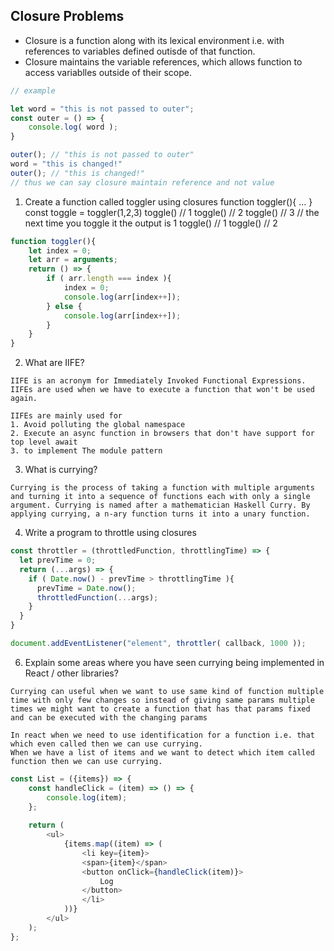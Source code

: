 ## Closure Problems

- Closure is a function along with its lexical environment i.e. with references to variables defined outisde of that function.
- Closure maintains the variable references, which allows function to access variablles outside of their scope.
```js
// example

let word = "this is not passed to outer";
const outer = () => {
    console.log( word );
}

outer(); // "this is not passed to outer"
word = "this is changed!"
outer(); // "this is changed!"
// thus we can say closure maintain reference and not value
```


1. Create a function called toggler using closures
function toggler(){ ... }
const toggle = toggler(1,2,3)
toggle() // 1 
toggle() // 2 
toggle() // 3 
// the next time you toggle it the output is 1 
toggle() // 1 
toggle() // 2
```js
function toggler(){
    let index = 0;
    let arr = arguments;
    return () => {
        if ( arr.length === index ){
            index = 0;
            console.log(arr[index++]);
        } else {
            console.log(arr[index++]);
        }
    }
}
```

2. What are IIFE?
```
IIFE is an acronym for Immediately Invoked Functional Expressions.
IIFEs are used when we have to execute a function that won't be used again.

IIFEs are mainly used for
1. Avoid polluting the global namespace
2. Execute an async function in browsers that don't have support for top level await
3. to implement The module pattern
```

3. What is currying?
```
Currying is the process of taking a function with multiple arguments and turning it into a sequence of functions each with only a single argument. Currying is named after a mathematician Haskell Curry. By applying currying, a n-ary function turns it into a unary function.
```

4. Write a program to throttle using closures

```js
const throttler = (throttledFunction, throttlingTime) => {
  let prevTime = 0;
  return (...args) => {
    if ( Date.now() - prevTime > throttlingTime ){
      prevTime = Date.now();
      throttledFunction(...args);
    }
  }
}

document.addEventListener("element", throttler( callback, 1000 ));
```

6. Explain some areas where you have seen currying being implemented in React / other libraries?
```
Currying can useful when we want to use same kind of function multiple time with only few changes so instead of giving same params multiple times we might want to create a function that has that params fixed and can be executed with the changing params

In react when we need to use identification for a function i.e. that which even called then we can use currying.
When we have a list of items and we want to detect which item called function then we can use currying.
```
```js
const List = ({items}) => {
    const handleClick = (item) => () => {
        console.log(item);
    };
  
    return (
        <ul>
            {items.map((item) => (
                <li key={item}>
                <span>{item}</span>
                <button onClick={handleClick(item)}>
                    Log
                </button>
                </li>
            ))}
        </ul>
    );
};
```